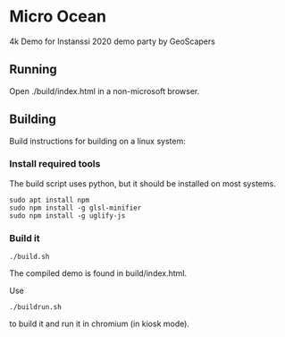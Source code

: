 # Micro Ocean
4k Demo for Instanssi 2020 demo party
by GeoScapers

## Running
Open ./build/index.html in a non-microsoft browser.

## Building

Build instructions for building on a linux system:

### Install required tools
The build script uses python, but it should be installed on most systems.

    sudo apt install npm
    sudo npm install -g glsl-minifier
    sudo npm install -g uglify-js

### Build it
    ./build.sh
    
The compiled demo is found in build/index.html.

Use

    ./buildrun.sh

to build it and run it in chromium (in kiosk mode).

    



